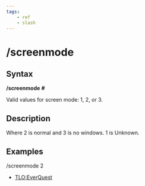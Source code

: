 ```yaml
---
tags:
    - ref
    - slash
---
```

# /screenmode

## Syntax

**/screenmode** **\#**

Valid values for screen mode: 1, 2, or 3.

## Description

Where 2 is normal and 3 is no windows. 1 is Unknown.

## Examples

/screenmode 2

* [TLO:EverQuest](../../reference/top-level-objects/tlo-everquest.md)

